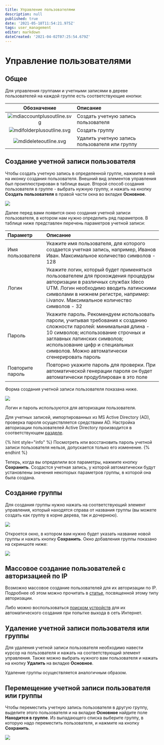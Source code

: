 ```yaml
---
title: Управление пользователями
description: null
published: true
date: '2021-05-18T11:54:21.975Z'
tags: user_management
editor: markdown
dateCreated: '2021-04-02T07:25:54.679Z'
---
```


# Управление пользователями

## Общее

Для управления группами и учетными записями в дереве пользователей на каждой группе есть соответствующие кнопки:

| Обозначение | Описание |
| :---: | :--- |
| ![mdiaccountplusoutline.svg](../.gitbook/assets/mdiaccountplusoutline.svg) | Создать учетную запись пользователя |
| ![mdifolderplusoutline.svg](../.gitbook/assets/mdifolderplusoutline.svg) | Создать группу |
| ![mdideleteoutline.svg](../.gitbook/assets/mdideleteoutline.svg) | Удалить учетную запись пользователя или группу |

## Создание учетной записи пользователя

Чтобы создать учетную запись в определенной группе, нажмите в ней на иконку создания пользователя. Внешний вид элементов управления был проиллюстрирован в таблице выше. Второй способ создания пользователя в группе - выбрать нужную группу, и нажать на кнопку **Создать пользователя** в правой части окна во вкладке **Основное**.

![](../.gitbook/assets/create-users.png)

Далее перед вами появится окно создания учетной записи пользователя, в котором нам нужно определить ряд параметров. В таблице ниже представлен перечень параметров учетной записи:

| Параметр | Описание |
| :--- | :--- |
| Имя пользователя | Укажите имя пользователя, для которого создается учетная запись, например, Иванов Иван. Максимальное количество символов - 128 |
| Логин | Укажите логин, который будет применяться пользователем для прохождения процедуры авторизации в различных службах Ideco UTM. Логин необходимо вводить латинскими символами в нижнем регистре, например: i.ivanov. Максимальное количество символов - 32 |
| Пароль | Укажите пароль. Рекомендуем использовать пароли, учитывая требования к созданию сложности паролей: минимальная длина - 10 символов; использование строчных и заглавных латинских символов; использование цифр и специальных символов. Можно автоматически сгенерировать пароль |
| Повторите пароль | Повторно укажите пароль для проверки. При автоматической генерации пароля он будет автоматически продублирован в это поле |

Форма создания учетной записи пользователя показана ниже.

![](../.gitbook/assets/userrr1.png)

Логин и пароль используются для авторизации пользователя.

Для учетных записей, импортированных из MS Active Directory \(AD\), проверка пароля осуществляется средствами AD. Настройка авторизации пользователей Active Directory производится в соответствующем [разделе](active-directory/active-directory-user-authorization.md).

{% hint style="info" %}
Посмотреть или восстановить пароль учетной записи пользователя нельзя, допускается только его изменение. 
{% endhint %}

Теперь, когда вы определили все параметры, нажмите кнопку **Сохранить**. Создастся учетная запись, у которой автоматически будут установлены значения некоторых параметров группы, в которой она была создана.

## Создание группы

Для создания группы нужно нажать на соответствующий элемент управления, который находятся справа от названия группы \(вы можете создать как группу в корне дерева, так и дочернюю\).

![](../.gitbook/assets/create-group.png)

Откроется окно, в котором вам нужно будет указать название новой группы и нажать кнопку **Сохранить**. Окно добавления группы показано на скриншоте ниже:

![](../.gitbook/assets/group.png)

## Массовое создание пользователей с авторизацией по IP

Возможно массовое создание пользователей для их авторизации по IP. Подробнее об этом можно прочитать в [статье](authorization/ip.md), посвященной этому типу авторизации.

Либо можно воспользоваться [поиском устройств](../service/obnaruzhenie-ustroistv.md) для их автоматического создания при попытке выхода в сеть Интернет.

## Удаление учетной записи пользователя или группы

Для удаления учетной записи пользователя необходимо навести курсор на пользователя и нажать на соответствующий элемент управления. Также можно выбрать нужного вам пользователя и нажать на кнопку **Удалить** на вкладке **Основное**.

Удаление группы осуществляется аналогичным образом.

## Перемещение учетной записи пользователя или группы

Чтобы переместить учетную запись пользователя в другую группу, выделите этого пользователя и на вкладке **Основное** найдите поле **Находится в группе**. Из выпадающего списка выберите группу, в которую надо переместить пользователя, и нажмите на кнопку **Сохранить**.

![](../.gitbook/assets/move-user.png)


